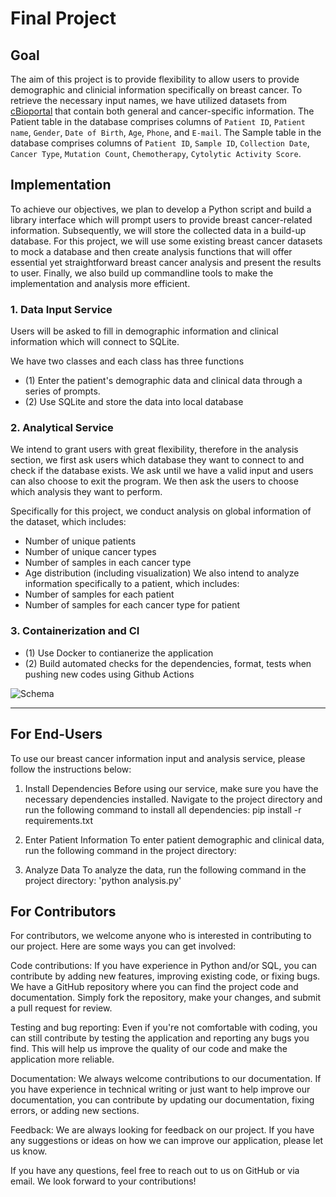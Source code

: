 # Final Project

## Goal
The aim of this project is to provide flexibility to allow users to provide demographic and clinicial information specifically on breast cancer. To retrieve the necessary input names, we have utilized datasets from [cBioportal](https://www.cbioportal.org/study/clinicalData?id=brca_smc_2018) that contain both general and cancer-specific information. The Patient table in the database comprises columns of `Patient ID`, `Patient name`, `Gender`, `Date of Birth`, `Age`, `Phone`, and `E-mail`. The Sample table in the database comprises columns of `Patient ID`, `Sample ID`, `Collection Date`, `Cancer Type`, `Mutation Count`, `Chemotherapy`, `Cytolytic Activity Score`.


## Implementation
To achieve our objectives, we plan to develop a Python script and build a library interface which will prompt users to provide breast cancer-related information. Subsequently, we will store the collected data in a build-up database. For this project, we will use some existing breast cancer datasets to mock a database and then create analysis functions that will offer essential yet straightforward breast cancer analysis and present the results to user. Finally, we also build up commandline tools to make the implementation and analysis more efficient.

### 1. Data Input Service

Users will be asked to fill in demographic information and clinical information which will connect to SQLite. 

We have two classes and each class has three functions 
- (1) Enter the patient's demographic data and clinical data through a series of prompts. 
- (2) Use SQLite and store the data into local database

### 2. Analytical Service

We intend to grant users with great flexibility, therefore in the analysis section, we first ask users which database they want to connect to and check if the database exists. We ask until we have a valid input and users can also choose to exit the program. We then ask the users to choose which analysis they want to perform. 

Specifically for this project, we conduct analysis on global information of the dataset, which includes: 
- Number of unique patients
- Number of unique cancer types
- Number of samples in each cancer type
- Age distribution (including visualization) 
We also intend to analyze information specifically to a patient, which includes: 
- Number of samples for each patient
- Number of samples for each cancer type for patient

### 3. Containerization and CI
- (1) Use Docker to contianerize the application
- (2) Build automated checks for the dependencies, format, tests when pushing new codes using Github Actions

![Schema](https://user-images.githubusercontent.com/112578023/235781006-d2ecdce1-3dd0-4ede-8285-91097d157b7e.png)

--------------------------------------------------------------

## For End-Users
To use our breast cancer information input and analysis service, please follow the instructions below:

1. Install Dependencies
Before using our service, make sure you have the necessary dependencies installed. Navigate to the project directory and run the following command to install all dependencies: pip install -r requirements.txt

2. Enter Patient Information
To enter patient demographic and clinical data, run the following command in the project directory:

3. Analyze Data
To analyze the data, run the following command in the project directory: 'python analysis.py'

## For Contributors

For contributors, we welcome anyone who is interested in contributing to our project. Here are some ways you can get involved:

Code contributions: If you have experience in Python and/or SQL, you can contribute by adding new features, improving existing code, or fixing bugs. We have a GitHub repository where you can find the project code and documentation. Simply fork the repository, make your changes, and submit a pull request for review.

Testing and bug reporting: Even if you're not comfortable with coding, you can still contribute by testing the application and reporting any bugs you find. This will help us improve the quality of our code and make the application more reliable.

Documentation: We always welcome contributions to our documentation. If you have experience in technical writing or just want to help improve our documentation, you can contribute by updating our documentation, fixing errors, or adding new sections.

Feedback: We are always looking for feedback on our project. If you have any suggestions or ideas on how we can improve our application, please let us know.

If you have any questions, feel free to reach out to us on GitHub or via email. We look forward to your contributions!


